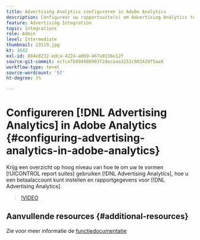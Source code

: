 ```yaml
---
title: Advertising Analytics configureren in Adobe Analytics
description: Configureer uw rapportsuite(s) om Advertising Analytics te gebruiken.
feature: Advertising Integration
topic: Integrations
role: Admin
level: Intermediate
thumbnail: 23119.jpg
kt: 1642
exl-id: 884e8232-edca-4224-a0b9-467a0136e12f
source-git-commit: ecfce7b894986903f28ecaaa3252c903420f5aa8
workflow-type: tm+mt
source-wordcount: '57'
ht-degree: 3%

---
```


# Configureren [!DNL Advertising Analytics] in Adobe Analytics {#configuring-advertising-analytics-in-adobe-analytics}

Krijg een overzicht op hoog niveau van hoe te om uw te vormen [!UICONTROL report suites] gebruiken [!DNL Advertising Analytics], hoe u een betaalaccount kunt instellen en rapportgegevens voor [!DNL Advertising Analytics].

>[!VIDEO](https://video.tv.adobe.com/v/23119/?quality=12)

## Aanvullende resources {#additional-resources}

Zie voor meer informatie de [functiedocumentatie](https://experienceleague.adobe.com/docs/analytics/integration/advertising-analytics/overview.html)
